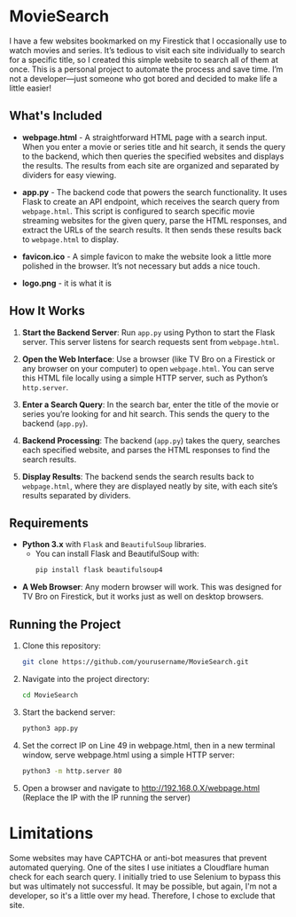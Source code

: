 # MovieSearch

I have a few websites bookmarked on my Firestick that I occasionally use to watch movies and series. It’s tedious to visit each site individually to search for a specific title, so I created this simple website to search all of them at once. This is a personal project to automate the process and save time. I’m not a developer—just someone who got bored and decided to make life a little easier!

## What's Included

- **webpage.html** - A straightforward HTML page with a search input. When you enter a movie or series title and hit search, it sends the query to the backend, which then queries the specified websites and displays the results. The results from each site are organized and separated by dividers for easy viewing.

- **app.py** - The backend code that powers the search functionality. It uses Flask to create an API endpoint, which receives the search query from `webpage.html`. This script is configured to search specific movie streaming websites for the given query, parse the HTML responses, and extract the URLs of the search results. It then sends these results back to `webpage.html` to display.

- **favicon.ico** - A simple favicon to make the website look a little more polished in the browser. It’s not necessary but adds a nice touch.
- **logo.png** - it is what it is

## How It Works

1. **Start the Backend Server**: Run `app.py` using Python to start the Flask server. This server listens for search requests sent from `webpage.html`.
   
2. **Open the Web Interface**: Use a browser (like TV Bro on a Firestick or any browser on your computer) to open `webpage.html`. You can serve this HTML file locally using a simple HTTP server, such as Python’s `http.server`.

3. **Enter a Search Query**: In the search bar, enter the title of the movie or series you’re looking for and hit search. This sends the query to the backend (`app.py`).

4. **Backend Processing**: The backend (`app.py`) takes the query, searches each specified website, and parses the HTML responses to find the search results.

5. **Display Results**: The backend sends the search results back to `webpage.html`, where they are displayed neatly by site, with each site’s results separated by dividers.

## Requirements

- **Python 3.x** with `Flask` and `BeautifulSoup` libraries.
  - You can install Flask and BeautifulSoup with:
    ```bash
    pip install flask beautifulsoup4
    ```
- **A Web Browser**: Any modern browser will work. This was designed for TV Bro on Firestick, but it works just as well on desktop browsers.

## Running the Project

1. Clone this repository:
   ```bash
   git clone https://github.com/yourusername/MovieSearch.git
   ```
2. Navigate into the project directory:
   ```bash
   cd MovieSearch
   ```
3. Start the backend server:
   ```bash
   python3 app.py
   ```
4. Set the correct IP on Line 49 in webpage.html, then in a new terminal window, serve webpage.html using a simple HTTP server:
   ```bash
   python3 -m http.server 80
   ```
5. Open a browser and navigate to http://192.168.0.X/webpage.html (Replace the IP with the IP running the server)

# Limitations
Some websites may have CAPTCHA or anti-bot measures that prevent automated querying. One of the sites I use initiates a Cloudflare human check for each search query. I initially tried to use Selenium to bypass this but was ultimately not successful. It may be possible, but again, I'm not a developer, so it's a little over my head. Therefore, I chose to exclude that site.
